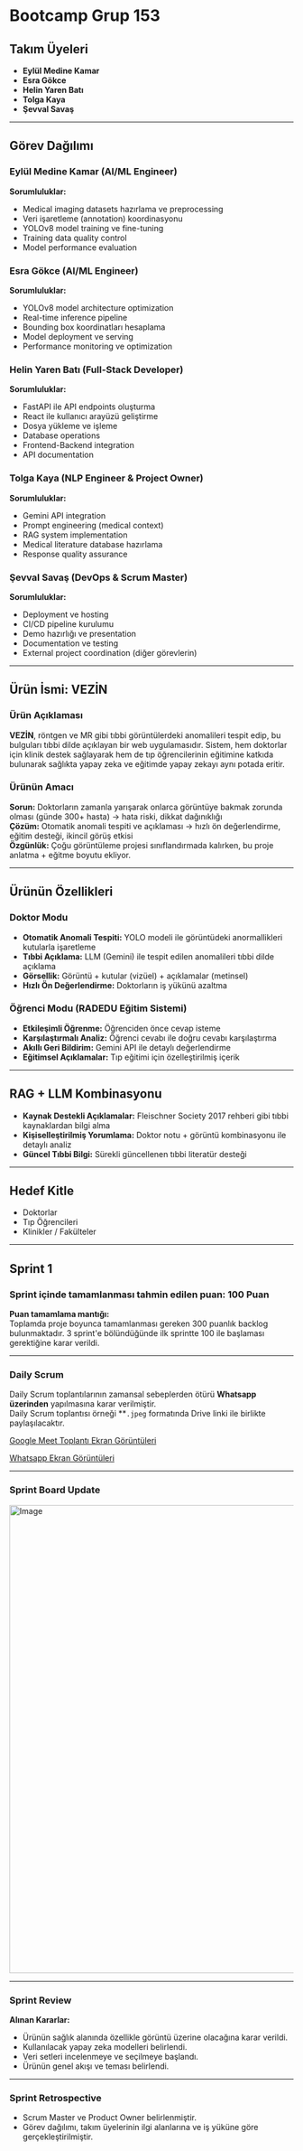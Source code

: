 # Bootcamp Grup 153

## Takım Üyeleri

- **Eylül Medine Kamar**  
- **Esra Gökce**  
- **Helin Yaren Batı**  
- **Tolga Kaya**  
- **Şevval Savaş**  


---

## Görev Dağılımı

### Eylül Medine Kamar (AI/ML Engineer)
**Sorumluluklar:**
- Medical imaging datasets hazırlama ve preprocessing  
- Veri işaretleme (annotation) koordinasyonu  
- YOLOv8 model training ve fine-tuning  
- Training data quality control  
- Model performance evaluation  

### Esra Gökce (AI/ML Engineer)
**Sorumluluklar:**
- YOLOv8 model architecture optimization  
- Real-time inference pipeline  
- Bounding box koordinatları hesaplama  
- Model deployment ve serving  
- Performance monitoring ve optimization  

### Helin Yaren Batı (Full-Stack Developer)
**Sorumluluklar:**
- FastAPI ile API endpoints oluşturma  
- React ile kullanıcı arayüzü geliştirme  
- Dosya yükleme ve işleme  
- Database operations  
- Frontend-Backend integration  
- API documentation  

### Tolga Kaya (NLP Engineer & Project Owner)
**Sorumluluklar:**
- Gemini API integration  
- Prompt engineering (medical context)  
- RAG system implementation  
- Medical literature database hazırlama  
- Response quality assurance  

### Şevval Savaş (DevOps & Scrum Master)
**Sorumluluklar:**
- Deployment ve hosting  
- CI/CD pipeline kurulumu  
- Demo hazırlığı ve presentation  
- Documentation ve testing  
- External project coordination (diğer görevlerin)

---

## Ürün İsmi: **VEZİN**

### Ürün Açıklaması
**VEZİN**, röntgen ve MR gibi tıbbi görüntülerdeki anomalileri tespit edip, bu bulguları tıbbi dilde açıklayan bir web uygulamasıdır. Sistem, hem doktorlar için klinik destek sağlayarak hem de tıp öğrencilerinin eğitimine katkıda bulunarak sağlıkta yapay zeka ve eğitimde yapay zekayı aynı potada eritir.

### Ürünün Amacı
**Sorun:** Doktorların zamanla yarışarak onlarca görüntüye bakmak zorunda olması (günde 300+ hasta) → hata riski, dikkat dağınıklığı  
**Çözüm:** Otomatik anomali tespiti ve açıklaması → hızlı ön değerlendirme, eğitim desteği, ikincil görüş etkisi  
**Özgünlük:** Çoğu görüntüleme projesi sınıflandırmada kalırken, bu proje anlatma + eğitme boyutu ekliyor.

---

## Ürünün Özellikleri

### Doktor Modu
- **Otomatik Anomali Tespiti:** YOLO modeli ile görüntüdeki anormallikleri kutularla işaretleme  
- **Tıbbi Açıklama:** LLM (Gemini) ile tespit edilen anomalileri tıbbi dilde açıklama  
- **Görsellik:** Görüntü + kutular (vizüel) + açıklamalar (metinsel)  
- **Hızlı Ön Değerlendirme:** Doktorların iş yükünü azaltma  

### Öğrenci Modu (RADEDU Eğitim Sistemi)
- **Etkileşimli Öğrenme:** Öğrenciden önce cevap isteme  
- **Karşılaştırmalı Analiz:** Öğrenci cevabı ile doğru cevabı karşılaştırma  
- **Akıllı Geri Bildirim:** Gemini API ile detaylı değerlendirme  
- **Eğitimsel Açıklamalar:** Tıp eğitimi için özelleştirilmiş içerik  

---

## RAG + LLM Kombinasyonu

- **Kaynak Destekli Açıklamalar:** Fleischner Society 2017 rehberi gibi tıbbi kaynaklardan bilgi alma  
- **Kişiselleştirilmiş Yorumlama:** Doktor notu + görüntü kombinasyonu ile detaylı analiz  
- **Güncel Tıbbi Bilgi:** Sürekli güncellenen tıbbi literatür desteği  

---

## Hedef Kitle
- Doktorlar  
- Tıp Öğrencileri  
- Klinikler / Fakülteler  

---

## Sprint 1

### Sprint içinde tamamlanması tahmin edilen puan: **100 Puan**

**Puan tamamlama mantığı:**  
Toplamda proje boyunca tamamlanması gereken 300 puanlık backlog bulunmaktadır. 3 sprint'e bölündüğünde ilk sprintte 100 ile başlaması gerektiğine karar verildi.

---

### Daily Scrum
Daily Scrum toplantılarının zamansal sebeplerden ötürü **Whatsapp üzerinden** yapılmasına karar verilmiştir.  
Daily Scrum toplantısı örneği **`.jpeg` formatında Drive linki ile birlikte paylaşılacaktır.

[Google Meet Toplantı Ekran Görüntüleri](https://drive.google.com/drive/folders/1wCZDMRQ7IockN_D0YT-pZ2V6VZ-9cMXZ?usp=sharing)

[Whatsapp Ekran Görüntüleri](https://drive.google.com/drive/folders/1GR3ou2x0oFUVNIUA04mgGUNG7XnEPVQP?usp=sharing)


---

### Sprint Board Update
<img width="835" height="829" alt="Image" src="https://github.com/user-attachments/assets/e2ba4acd-d865-441a-a0f8-012bdc49f26c" />

---

### Sprint Review

**Alınan Kararlar:**
- Ürünün sağlık alanında özellikle görüntü üzerine olacağına karar verildi.  
- Kullanılacak yapay zeka modelleri belirlendi.  
- Veri setleri incelenmeye ve seçilmeye başlandı.  
- Ürünün genel akışı ve teması belirlendi.  

---

### Sprint Retrospective

- Scrum Master ve Product Owner belirlenmiştir.  
- Görev dağılımı, takım üyelerinin ilgi alanlarına ve iş yüküne göre gerçekleştirilmiştir.  

